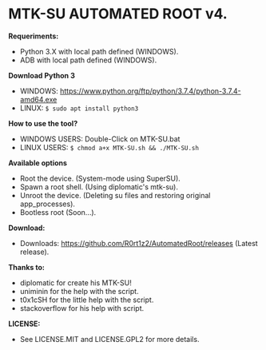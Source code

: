 # MTK-SU AUTOMATED ROOT v4.

**Requeriments:**
* Python 3.X with local path defined (WINDOWS).
* ADB with local path defined (WINDOWS).

**Download Python 3**
* WINDOWS: https://www.python.org/ftp/python/3.7.4/python-3.7.4-amd64.exe
* LINUX: ```$ sudo apt install python3```

**How to use the tool?**
* WINDOWS USERS: Double-Click on MTK-SU.bat
* LINUX USERS: ```$ chmod a+x MTK-SU.sh && ./MTK-SU.sh```

**Available options**
* Root the device. (System-mode using SuperSU).
* Spawn a root shell. (Using diplomatic's mtk-su).
* Unroot the device. (Deleting su files and restoring original app_processes).
* Bootless root (Soon...).

**Download:**
* Downloads: https://github.com/R0rt1z2/AutomatedRoot/releases (Latest release).

**Thanks to:**
* diplomatic for create his MTK-SU!
* uniminin for the help with the script.
* t0x1cSH for the little help with the script.
* stackoverflow for his help with script.

**LICENSE:**
* See LICENSE.MIT and LICENSE.GPL2 for more details.
